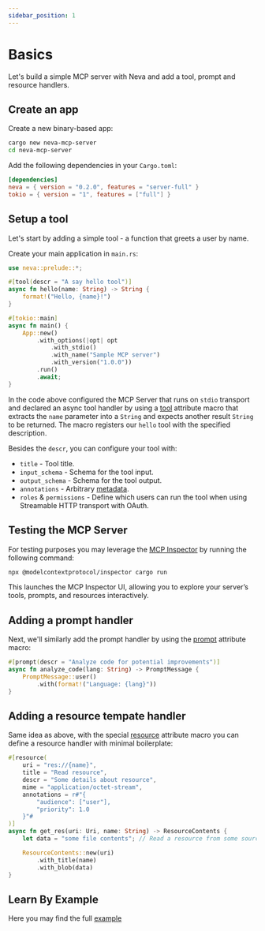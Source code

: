 ```yaml
---
sidebar_position: 1
---
```


# Basics

Let's build a simple MCP server with Neva and add a tool, prompt and resource handlers.

## Create an app

Create a new binary-based app:
```bash
cargo new neva-mcp-server
cd neva-mcp-server
```

Add the following dependencies in your `Cargo.toml`:

```toml
[dependencies]
neva = { version = "0.2.0", features = "server-full" }
tokio = { version = "1", features = ["full"] }
```

## Setup a tool
Let's start by adding a simple tool - a function that greets a user by name.

Create your main application in `main.rs`:

```rust
use neva::prelude::*;

#[tool(descr = "A say hello tool")]
async fn hello(name: String) -> String {
    format!("Hello, {name}!")
}

#[tokio::main]
async fn main() {
    App::new()
        .with_options(|opt| opt
            .with_stdio()
            .with_name("Sample MCP server")
            .with_version("1.0.0"))
        .run()
        .await;
}
```

In the code above configured the MCP Server that runs on `stdio` transport and declared an async tool handler by using a [tool](https://docs.rs/neva/latest/neva/attr.tool.html) attribute macro that extracts the `name` parameter into a `String` and expects another result `String` to be returned. The macro registers our `hello` tool with the specified description. 

Besides the `descr`, you can configure your tool with:
- `title` - Tool title.
- `input_schema` - Schema for the tool input.
- `output_schema` - Schema for the tool output.
- `annotations` - Arbitrary [metadata](https://docs.rs/neva/latest/neva/types/tool/struct.ToolAnnotations.html).
- `roles` & `permissions` - Define which users can run the tool when using Streamable HTTP transport with OAuth.

## Testing the MCP Server

For testing purposes you may leverage the [MCP Inspector](https://github.com/modelcontextprotocol/inspector) by running the following command:
```bash
npx @modelcontextprotocol/inspector cargo run
```
This launches the MCP Inspector UI, allowing you to explore your server’s tools, prompts, and resources interactively.

## Adding a prompt handler

Next, we'll similarly add the prompt handler by using the [prompt](https://docs.rs/neva/latest/neva/attr.prompt.html) attribute macro:
```rust
#[prompt(descr = "Analyze code for potential improvements")]
async fn analyze_code(lang: String) -> PromptMessage {
    PromptMessage::user()
        .with(format!("Language: {lang}"))
}
```

## Adding a resource tempate handler

Same idea as above, with the special [resource](https://docs.rs/neva/latest/neva/attr.resource.html) attribute macro you can define a resource handler with minimal boilerplate:
```rust
#[resource(
    uri = "res://{name}",
    title = "Read resource",
    descr = "Some details about resource",
    mime = "application/octet-stream",
    annotations = r#"{
        "audience": ["user"],
        "priority": 1.0
    }"#
)]
async fn get_res(uri: Uri, name: String) -> ResourceContents {
    let data = "some file contents"; // Read a resource from some source

    ResourceContents::new(uri)
        .with_title(name)
        .with_blob(data)
}
```

## Learn By Example
Here you may find the full [example](https://github.com/RomanEmreis/neva/tree/main/examples/server)
